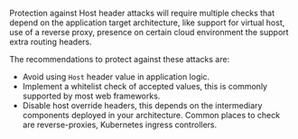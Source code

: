 Protection against Host header attacks will require multiple checks that depend on the application target architecture,
like support for virtual host, use of a reverse proxy, presence on certain cloud environment the support extra
routing headers.

The recommendations to protect against these attacks are:

* Avoid using `Host` header value in application logic.
* Implement a whitelist check of accepted values, this is commonly supported by most web frameworks.
* Disable host override headers, this depends on the intermediary components deployed in your architecture. Common
  places to check are reverse-proxies, Kubernetes ingress controllers.